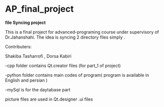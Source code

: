 # AP_final_project

**file Syncing project**

This is a final project for advanced-programing course under supervisory of Dr.Jahanshahi. The idea is syncing 2 directory files simply .


Contributers:

 Shakiba Tasharrofi , Dorsa Kabiri
 
 
-cpp folder contains Qt.creator files (for part_1 of project)

-python folder contains main codes of program( program is available in English and persian )

-mySql is for the daytabase part

picture files are used in Qt.designer .ui files 
